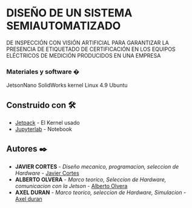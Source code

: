 # DISEÑO DE UN SISTEMA SEMIAUTOMATIZADO 
DE INSPECCIÓN CON VISIÓN ARTIFICIAL PARA 
GARANTIZAR LA PRESENCIA DE ETIQUETADO 
DE CERTIFICACIÓN EN LOS EQUIPOS 
ELÉCTRICOS DE MEDICIÓN PRODUCIDOS EN 
UNA EMPRESA

### Materiales y software �

JetsonNano 
SolidWorks
kernel Linux 4.9 Ubuntu 

## Construido con 🛠️

* [Jetpack](https://developer.nvidia.com/embedded/jetpack) - El Kernel usado
* [Jupyterlab](https://jupyter.org/) - Notebook

## Autores ✒️

* **JAVIER CORTES** - *Diseño mecanico, programacion, seleccion de Hardware* - [Javier Cortes](https://discordapp.com/channels/443084730548748299/443084730976436245/933193328936243241)
* **ALBERTO OLVERA** - *Marco teorico, Seleccion de Hardware, comunicacion con la Jetson* - [Alberto Olvera](https://github.com/lolverae)
* **AXEL DURAN** - *Marco teorico, seleccion de Hardware, Simulacion* - [Axel duran](https://www.linkedin.com/in/javier-axel-dur%C3%A1n-padilla-3b965b229?lipi=urn%3Ali%3Apage%3Ad_flagship3_profile_view_base_contact_details%3BdZVkZM5PTq%2B73VhZ%2FJBwMQ%3D%3D)
